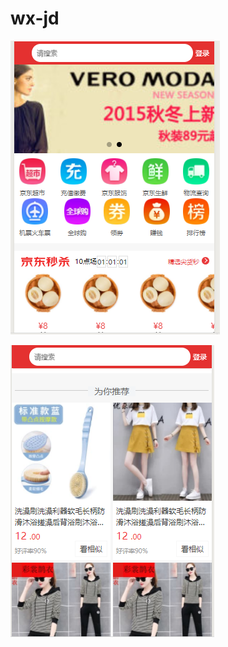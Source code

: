 # wx-jd
<p><img src="https://github.com/fj1203/wx-jd/blob/master/static/index.png" /></p>
<p><img src="https://github.com/fj1203/wx-jd/blob/master/static/index1.png" /></p>